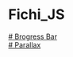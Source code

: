 # Fichi_JS

[# Brogress Bar](https://vitalinkaa.github.io/Fichi_JS/Progress-Bar/) </br>
[# Parallax](https://vitalinkaa.github.io/Fichi_JS/Parallax/)
